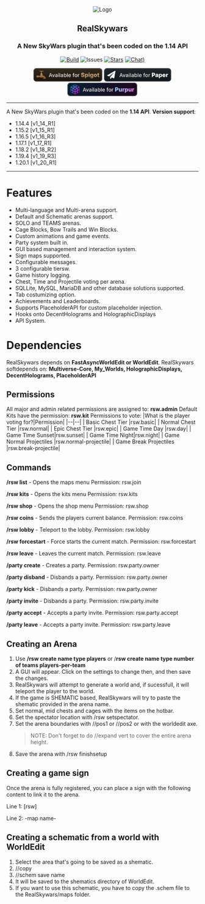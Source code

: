 <div align="center">

![Logo](https://i.imgur.com/MsyVYtt.png)
## RealSkywars
### A New SkyWars plugin that's been coded on the 1.14 API

[![Build](https://img.shields.io/github/actions/workflow/status/joserodpt/RealSkywars/maven.yml?branch=master)](https://github.com/joserodpt/RealSkywars/actions)
![Issues](https://img.shields.io/github/issues-raw/joserodpt/RealSkywars)
[![Stars](https://img.shields.io/github/stars/joserodpt/RealSkywars)](https://github.com/joserodpt/RealSkywars/stargazers)
[![Chat)](https://img.shields.io/discord/817810368649887744?logo=discord&logoColor=white)](https://discord.gg/t7gfnYZKy8)

<a href="/#"><img src="https://raw.githubusercontent.com/intergrav/devins-badges/v2/assets/compact/supported/spigot_46h.png" height="35"></a>
<a href="/#"><img src="https://raw.githubusercontent.com/intergrav/devins-badges/v2/assets/compact/supported/paper_46h.png" height="35"></a>
<a href="/#"><img src="https://raw.githubusercontent.com/intergrav/devins-badges/v2/assets/compact/supported/purpur_46h.png" height="35"></a>

</div>

----

A New SkyWars plugin that's been coded on the **1.14 API**.
**Version support**: 
 - 1.14.4 [v1_14_R1]
 - 1.15.2 [v1_15_R1]
 - 1.16.5 [v1_16_R3]
 - 1.17.1 [v1_17_R1]
 - 1.18.2 [v1_18_R2]
 - 1.19.4 [v1_19_R3]
 - 1.20.1 [v1_20_R1]

---

# Features

 - Multi-language and Multi-arena support.
 - Default and Schematic arenas support.
 - SOLO and TEAMS arenas.
 - Cage Blocks, Bow Trails and Win Blocks.
 - Custom animations and game events.
 - Party system built in.
 - GUI based management and interaction system.
 - Sign maps supported.
 - Configurable messages.
 - 3 configurable tiersw.
 - Game history logging.
 - Chest, Time and Projectile voting per arena.
 - SQLLite, MySQL, MariaDB and other database solutions supported.
 - Tab costumizing option.
 - Achievements and Leaderboards.
 - Supports PlaceholderAPI for custom placeholder injection.
 - Hooks onto DecentHolograms and HolographicDisplays
 - API System.

# Dependencies

RealSkywars depends on **FastAsyncWorldEdit or WorldEdit**.
RealSkywars softdepends on: **Multiverse-Core, My_Worlds, HolographicDisplays, DecentHolograms, PlaceholderAPI**

## Permissions

All major and admin related permissions are assigned to: **rsw.admin**
Default Kits have the permission: **rsw.kit**
Permissions to vote:
|What is the player voting for?|Permission|
|--|--|
| Basic Chest Tier |rsw.basic|
| Normal Chest Tier |rsw.normal|
| Epic Chest Tier |rsw.epic|
| Game Time Day |rsw.day|
| Game Time Sunset|rsw.sunset|
| Game Time Night|rsw.night|
| Game Normal Projectiles |rsw.normal-projectile|
| Game Break Projectiles |rsw.break-projectile|
## Commands

**/rsw list** - Opens the maps menu
 Permission: rsw.join

**/rsw kits** - Opens the kits menu
 Permission: rsw.kits

**/rsw shop** - Opens the shop menu
 Permission: rsw.shop

**/rsw coins** - Sends the players current balance.
 Permission: rsw.coins

**/rsw lobby** - Teleport to the lobby.
 Permission: rsw.lobby

**/rsw forcestart** - Force starts the current match.
 Permission: rsw.forcestart

**/rsw leave** - Leaves the current match.
 Permission: rsw.leave

**/party create** - Creates a party.
 Permission: rsw.party.owner

**/party disband** - Disbands a party.
 Permission: rsw.party.owner

**/party kick** - Disbands a party.
 Permission: rsw.party.owner

**/party invite** - Disbands a party.
 Permission: rsw.party.invite

**/party accept** - Accepts a party invite.
 Permission: rsw.party.accept

**/party leave** - Accepts a party invite.
 Permission: rsw.party.leave
 
## Creating an Arena

 1. Use **/rsw create name type players** or /**rsw create name type number of teams players-per-team**
 2. A GUI will appear. Click on the settings to change then, and then save the changes.
 3. RealSkywars will attempt to generate a world and, if sucessfull, it will teleport the player to the world.
 4. If the game is SHEMATIC based, RealSkywars will try to paste the shematic provided in the arena name.
 5. Set normal, mid chests and cages with the items on the hotbar.
 6. Set the spectator location with /rsw setspectator.
 7. Set the arena boundaries with //pos1 or //pos2 or with the worldedit axe.
	 > NOTE: Don't forget to do //expand vert to cover the entire arena height.
8.  Save the arena with /rsw finishsetup

## Creating a game sign

Once the arena is fully registered, you can place a sign with the following content to link it to the arena.

Line 1: [rsw]

Line 2: -map name-

## Creating a schematic from a world with WorldEdit

 1. Select the area that's going to be saved as a shematic.
 2. //copy
 3. //schem save name
 4. It will be saved to the shematics directory of WorldEdit.
5. If you want to use this schematic, you have to copy the .schem file to the RealSkywars/maps folder.
